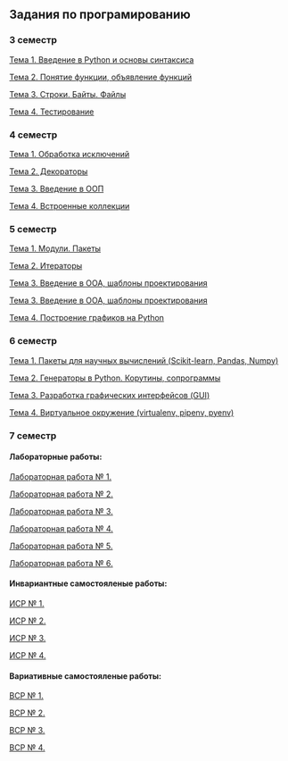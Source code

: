 ## Задания по програмированию

### 3 семестр

<a href = "https://github.com/python-basic/sem3-t1-Sukhacheva">Тема 1. Введение в Python и основы синтаксиса</a>

<a href = "https://github.com/python-basic/sem3-t2-Sukhacheva">Тема 2. Понятие функции, объявление функций</a>

<a href = "https://github.com/python-basic/sem3-t3-Sukhacheva">Тема 3. Строки. Байты. Файлы</a>

<a href = "https://github.com/python-basic/sem3-t4-Sukhacheva">Тема 4. Тестирование</a>


### 4 семестр

<a href = "https://github.com/sem4-ivt18/t-1-exceptions-Sukhacheva">Тема 1. Обработка исключений</a>

<a href = "https://github.com/python-basic/sem4-t2-Sukhacheva">Тема 2. Декораторы</a>

<a href = "https://github.com/python-basic/sem4-t3-Sukhacheva">Тема 3. Введение в ООП</a>

<a href = "https://github.com/python-basic/sem4-t4-Sukhacheva">Тема 4. Встроенные коллекции</a>

### 5 семестр

<a href = "https://github.com/python-advance/sem5-t1-Sukhacheva">Тема 1. Модули. Пакеты</a>

<a href = "https://github.com/python-advance/sem5-t2-Sukhacheva">Тема 2. Итераторы</a>

<a href = "https://github.com/python-advance/sem5-oop-Sukhacheva">Тема 3. Введение в ООА, шаблоны проектирования</a>

<a href = "https://github.com/python-advance/python-advance-sem5-t3-Sukhacheva">Тема 3. Введение в ООА, шаблоны проектирования</a>

<a href = "https://github.com/python-advance/sem5-t4-Sukhacheva">Тема 4. Построение графиков на Python</a>

### 6 семестр

<a href = "https://github.com/python-advance/t1-datascienceintro-Sukhacheva">Тема 1. Пакеты для научных вычислений (Scikit-learn, Pandas, Numpy)</a>

<a href = "https://github.com/python-advance/t2-generators-Sukhacheva">Тема 2. Генераторы в Python. Корутины, сопрограммы</a>

<a href = "https://github.com/python-advance/t3-gui-Sukhacheva">Тема 3. Разработка графических интерфейсов (GUI)</a>

<a href = "https://github.com/python-advance/t4-env-Sukhacheva">Тема 4. Виртуальное окружение (virtualenv, pipenv, pyenv)</a>

### 7 семестр

#### Лабораторные работы:

<a href = "https://github.com/herzenuni/sem7-task1-Sukhacheva">Лабораторная работа № 1. </a>

<a href = "https://repl.it/@artemovnavaleri/sem7-task2-1#main.py">Лабораторная работа № 2. </a>

<a href = "https://sukhacheva.github.io/lektor/">Лабораторная работа № 3. </a>

<a href = "https://github.com/Sukhacheva/lab_4">Лабораторная работа № 4. </a>

<a href = "https://github.com/Sukhacheva/lab5">Лабораторная работа № 5. </a>

<a href = "https://github.com/Sukhacheva/lab_6">Лабораторная работа № 6. </a>

#### Инвариантные самостояленые работы:

<a href = "https://github.com/herzenuni/sem7-isr-vsr-Sukhacheva/tree/main/isr1"> ИСР № 1. </a>

<a href = "https://github.com/herzenuni/sem7-isr-vsr-Sukhacheva/tree/main/isr2"> ИСР № 2. </a>

<a href = "https://github.com/Sukhacheva/isr3"> ИСР № 3. </a>

<a href = "https://github.com/Sukhacheva/isr4"> ИСР № 4. </a>


#### Вариативные самостояленые работы:

<a href = "https://github.com/herzenuni/sem7-isr-vsr-Sukhacheva/blob/main/VSR1.md"> ВСР № 1. </a>

<a href = "https://github.com/herzenuni/sem7-isr-vsr-Sukhacheva/blob/main/vsr21.py"> ВСР № 2. </a>

<a href = "https://github.com/herzenuni/sem7-isr-vsr-Sukhacheva/tree/main/vsr32"> ВСР № 3. </a>

<a href = "https://github.com/herzenuni/sem7-isr-vsr-Sukhacheva/tree/main/vsr4"> ВСР № 4. </a>
